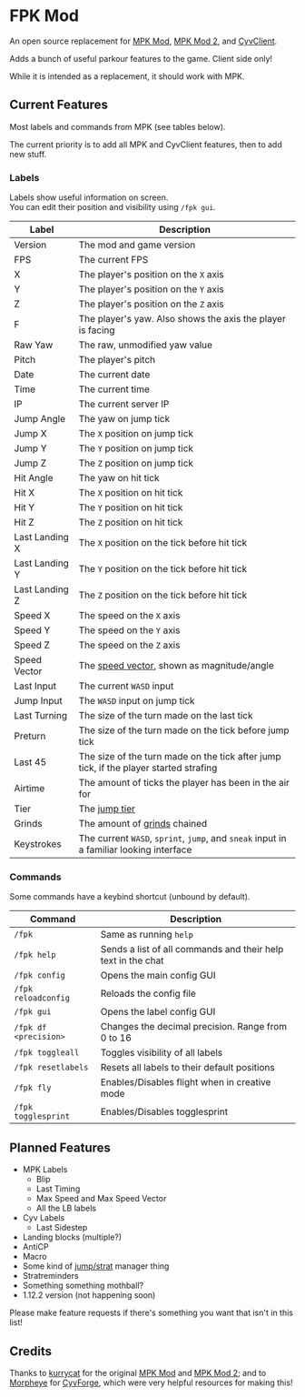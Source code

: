 # FPK Mod

An open source replacement for [MPK Mod](https://github.com/kurrycat2004/MpkMod), [MPK Mod 2](https://github.com/kurrycat2004/MPKMod_2), and [CyvClient](https://github.com/Morpheye/CyvClient).

Adds a bunch of useful parkour features to the game. Client side only!

While it is intended as a replacement, it should work with MPK.

## Current Features

Most labels and commands from MPK (see tables below).

The current priority is to add all MPK and CyvClient features, then to add new stuff.

### Labels

Labels show useful information on screen.<br>
You can edit their position and visibility using `/fpk gui`.

| Label          | Description                                                                             |
|----------------|-----------------------------------------------------------------------------------------|
| Version        | The mod and game version                                                                |
| FPS            | The current FPS                                                                         |
| X              | The player's position on the `X` axis                                                   |
| Y              | The player's position on the `Y` axis                                                   |
| Z              | The player's position on the `Z` axis                                                   |
| F              | The player's yaw. Also shows the axis the player is facing                              |
| Raw Yaw        | The raw, unmodified yaw value                                                           |
| Pitch          | The player's pitch                                                                      |
| Date           | The current date                                                                        |
| Time           | The current time                                                                        |
| IP             | The current server IP                                                                   |
| Jump Angle     | The yaw on jump tick                                                                    |
| Jump X         | The `X` position on jump tick                                                           |
| Jump Y         | The `Y` position on jump tick                                                           |
| Jump Z         | The `Z` position on jump tick                                                           |
| Hit Angle      | The yaw on hit tick                                                                     |
| Hit X          | The `X` position on hit tick                                                            |
| Hit Y          | The `Y` position on hit tick                                                            |
| Hit Z          | The `Z` position on hit tick                                                            |
| Last Landing X | The `X` position on the tick before hit tick                                            |
| Last Landing Y | The `Y` position on the tick before hit tick                                            |
| Last Landing Z | The `Z` position on the tick before hit tick                                            |
| Speed X        | The speed on the `X` axis                                                               |
| Speed Y        | The speed on the `Y` axis                                                               |
| Speed Z        | The speed on the `Z` axis                                                               |
| Speed Vector   | The [speed vector][vector], shown as magnitude/angle                                    |
| Last Input     | The current `WASD` input                                                                |
| Jump Input     | The `WASD` input on jump tick                                                           |
| Last Turning   | The size of the turn made on the last tick                                              |
| Preturn        | The size of the turn made on the tick before jump tick                                  |
| Last 45        | The size of the turn made on the tick after jump tick, if the player started strafing   |
| Airtime        | The amount of ticks the player has been in the air for                                  |
| Tier           | The [jump tier][tiers]                                                                  |
| Grinds         | The amount of [grinds][grinds] chained                                                  |
| Keystrokes     | The current `WASD`, `sprint`, `jump`, and `sneak` input in a familiar looking interface |

[vector]: https://en.wikipedia.org/wiki/Vector_(mathematics_and_physics)
[tiers]: https://www.mcpk.wiki/wiki/Tiers
[grinds]: https://www.mcpk.wiki/wiki/Jump_Cancel#Ceiling_Variant

### Commands

Some commands have a keybind shortcut (unbound by default).

| Command               | Description                                                  |
|-----------------------|--------------------------------------------------------------|
| `/fpk`                | Same as running `help`                                       |
| `/fpk help`           | Sends a list of all commands and their help text in the chat |
| `/fpk config`         | Opens the main config GUI                                    |
| `/fpk reloadconfig`   | Reloads the config file                                      |
| `/fpk gui`            | Opens the label config GUI                                   |
| `/fpk df <precision>` | Changes the decimal precision. Range from 0 to 16            |
| `/fpk toggleall`      | Toggles visibility of all labels                             |
| `/fpk resetlabels`    | Resets all labels to their default positions                 |
| `/fpk fly`            | Enables/Disables flight when in creative mode                |
| `/fpk togglesprint`   | Enables/Disables togglesprint                                |

## Planned Features

- MPK Labels
  - Blip
  - Last Timing
  - Max Speed and Max Speed Vector
  - All the LB labels
- Cyv Labels
  - Last Sidestep
- Landing blocks (multiple?)
- AntiCP
- Macro
- Some kind of [jump/strat](https://github.com/kurrycat2004/MpkMod/issues/86) manager thing
- Stratreminders
- Something something mothball?
- 1.12.2 version (not happening soon)

Please make feature requests if there's something you want that isn't in this list!

## Credits

Thanks to [kurrycat](https://github.com/kurrycat2004) for the original [MPK Mod](https://github.com/kurrycat2004/MpkMod) and [MPK Mod 2](https://github.com/kurrycat2004/MPKMod_2);
and to [Morpheye](https://github.com/Morpheye) for [CyvForge](https://github.com/Morpheye/CyvForge),
which were very helpful resources for making this!
